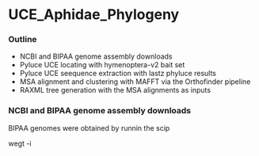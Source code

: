# UCE_Aphidae_Phylogeny

### Outline 
* NCBI and BIPAA genome assembly downloads
* Pyluce UCE locating with hymenoptera-v2 bait set
* Pyluce UCE seequence extraction with lastz phyluce results
* MSA alignment and clustering with MAFFT via the Orthofinder pipeline
* RAXML tree generation with the MSA alignments as inputs


### NCBI and BIPAA genome assembly downloads

BIPAA genomes were obtained by runnin the scip 

wegt -i 
